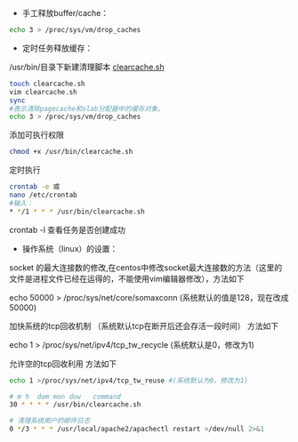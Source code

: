 - 手工释放buffer/cache：

```bash
echo 3 > /proc/sys/vm/drop_caches
```

- 定时任务释放缓存：

/usr/bin/目录下新建清理脚本 [clearcache.sh](http://clearcache.sh/)

```bash
touch clearcache.sh
vim clearcache.sh
sync
#表示清除pagecache和slab分配器中的缓存对象。
echo 3 > /proc/sys/vm/drop_caches
```

添加可执行权限

```bash
chmod +x /usr/bin/clearcache.sh
```

定时执行

```bash
crontab -e 或
nano /etc/crontab
#输入：
* */1 * * * /usr/bin/clearcache.sh
```

crontab -l 查看任务是否创建成功

- 操作系统（linux）的设置：

socket 的最大连接数的修改,在centos中修改socket最大连接数的方法（这里的文件是进程文件已经在运得的，不能使用vim编辑器修改），方法如下

echo 50000 > /proc/sys/net/core/somaxconn (系统默认的值是128，现在改成50000)

加快系统的tcp回收机制 （系统默认tcp在断开后还会存活一段时间） 方法如下

echo 1 > /proc/sys/net/ipv4/tcp_tw_recycle (系统默认是0，修改为1)

允许空的tcp回收利用 方法如下

```bash
echo 1 >/proc/sys/net/ipv4/tcp_tw_reuse #(系统默认为0，修改为1)
```



```bash
# m h  dom mon dow   command
30 * * * * /usr/bin/clearcache.sh

# 清理系统用户的邮件日志
0 */3 * * * /usr/local/apache2/apachectl restart >/dev/null 2>&1
```

